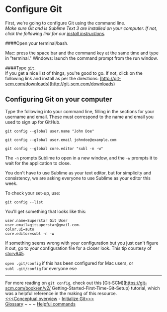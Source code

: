 # Configure Git

First, we're going to configure Git using the command line.  
_Make sure *Git* and is *Sublime Text 3* are installed on your computer. If not, click the following link for our [install instructions](https://github.com/GCDigitalFellows/installdri.github.io/blob/master/core.md)._  

####Open your terminal/bash.

Mac: press the space bar and the command key at the same time and type in "terminal."
Windows: launch the command prompt from the run window. 

####Type `git`.  
If you get a nice list of things, you're good to go. If not, click on the following link and install as per the directions: [http://git-scm.com/downloads](http://git-scm.com/downloads)

## Configuring Git on your computer

Type the following into your command line, filling in the sections for your username and email. These must correspond to the name and email you used to sign up for GitHub.

`git config --global user.name "John Doe"`

`git config --global user.email johndoe@example.com`

`git config --global core.editor "subl -n -w"`

The `-n` prompts Sublime to open in a new window, and the `-w` prompts it to wait for the application to close.

You don't have to use Sublime as your text editor, but for simplicity and consistency, we are asking everyone to use Sublime as your editor this week. 

To check your set-up, use:

`git config --list`

You'll get something that looks like this:

`user.name=Superstar Git User`  
`user.email=gitsuperstar@gmail.com.`  
`color.ui=auto`  
`core.editor=subl -n -w`

If something seems wrong with your configuration but you just can't figure it out, go to your configuration file for a closer look. This tip courtesy of [story645](https://github.com/story645).

`open .git/config` if this has been configured for Mac users, or  
`subl .git/config` for everyone ese

___  
For more reading on `git config`, check out this [Git-SCM](https://git-scm.com/book/en/v2/
Getting-Started-First-Time-Git-Setup) tutorial, which was a helpful reference in the making of this resource.  
[<<<Conceptual overview](concept.md) - [Initialize Git>>>](gitinit.md)  
[Glossary](glossary.md) ~ ~ ~ [Helpful commands](helpfulcommands.md)
